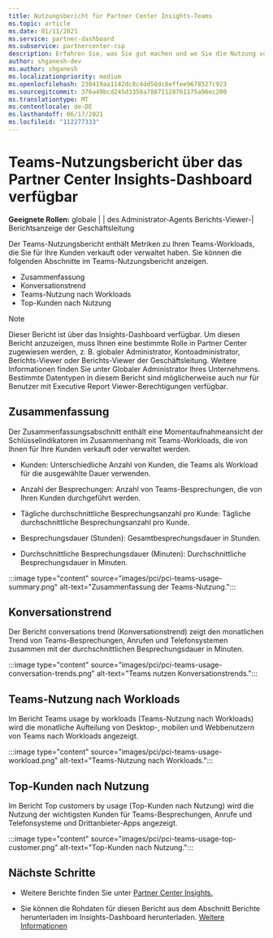 ```yaml
---
title: Nutzungsbericht für Partner Center Insights-Teams
ms.topic: article
ms.date: 01/11/2021
ms.service: partner-dashboard
ms.subservice: partnercenter-csp
description: Erfahren Sie, was Sie gut machen und wo Sie die Nutzung von Teams-Abonnements verbessern können, die Sie für Ihre Kunden verkaufen oder verwalten.
author: shganesh-dev
ms.author: shganesh
ms.localizationpriority: medium
ms.openlocfilehash: 230419aa1142dc8c4dd58dc8effee9678527c923
ms.sourcegitcommit: 376a49bcd245d3358a78871128761175a96ec200
ms.translationtype: MT
ms.contentlocale: de-DE
ms.lasthandoff: 06/17/2021
ms.locfileid: "112277333"
---
```

# <a name="teams-usage-report-available-from-the-partner-center-insights-dashboard"></a>Teams-Nutzungsbericht über das Partner Center Insights-Dashboard verfügbar

**Geeignete Rollen:** globale | | des Administrator-Agents Berichts-Viewer-| Berichtsanzeige der Geschäftsleitung

Der Teams-Nutzungsbericht enthält Metriken zu Ihren Teams-Workloads, die Sie für Ihre Kunden verkauft oder verwaltet haben. Sie können die folgenden Abschnitte im Teams-Nutzungsbericht anzeigen.

- Zusammenfassung
- Konversationstrend
- Teams-Nutzung nach Workloads
- Top-Kunden nach Nutzung

 > [!NOTE]
 > Dieser Bericht ist über das Insights-Dashboard verfügbar. Um diesen Bericht anzuzeigen, muss Ihnen eine bestimmte Rolle in Partner Center zugewiesen werden, z. B. globaler Administrator, Kontoadministrator, Berichts-Viewer oder Berichts-Viewer der Geschäftsleitung. Weitere Informationen finden Sie unter Globaler Administrator Ihres Unternehmens. Bestimmte Datentypen in diesem Bericht sind möglicherweise auch nur für Benutzer mit Executive Report Viewer-Berechtigungen verfügbar.

## <a name="summary"></a>Zusammenfassung

Der Zusammenfassungsabschnitt enthält eine Momentaufnahmeansicht der Schlüsselindikatoren im Zusammenhang mit Teams-Workloads, die von Ihnen für Ihre Kunden verkauft oder verwaltet werden.  

- Kunden: Unterschiedliche Anzahl von Kunden, die Teams als Workload für die ausgewählte Dauer verwenden.

- Anzahl der Besprechungen: Anzahl von Teams-Besprechungen, die von Ihren Kunden durchgeführt werden.

- Tägliche durchschnittliche Besprechungsanzahl pro Kunde: Tägliche durchschnittliche Besprechungsanzahl pro Kunde. 

- Besprechungsdauer (Stunden): Gesamtbesprechungsdauer in Stunden. 

- Durchschnittliche Besprechungsdauer (Minuten): Durchschnittliche Besprechungsdauer in Minuten. 

:::image type="content" source="images/pci/pci-teams-usage-summary.png" alt-text="Zusammenfassung der Teams-Nutzung.":::

## <a name="conversations-trend"></a>Konversationstrend

Der Bericht conversations trend (Konversationstrend) zeigt den monatlichen Trend von Teams-Besprechungen, Anrufen und Telefonsystemen zusammen mit der durchschnittlichen Besprechungsdauer in Minuten.

:::image type="content" source="images/pci/pci-teams-usage-conversation-trends.png" alt-text="Teams nutzen Konversationstrends.":::

## <a name="teams-usage-by-workloads"></a>Teams-Nutzung nach Workloads

Im Bericht Teams usage by workloads (Teams-Nutzung nach Workloads) wird die monatliche Aufteilung von Desktop-, mobilen und Webbenutzern von Teams nach Workloads angezeigt.

:::image type="content" source="images/pci/pci-teams-usage-workload.png" alt-text="Teams-Nutzung nach Workloads.":::

## <a name="top-customers-by-usage"></a>Top-Kunden nach Nutzung

Im Bericht Top customers by usage (Top-Kunden nach Nutzung) wird die Nutzung der wichtigsten Kunden für Teams-Besprechungen, Anrufe und Telefonsysteme und Drittanbieter-Apps angezeigt.

:::image type="content" source="images/pci/pci-teams-usage-top-customer.png" alt-text="Top-Kunden nach Nutzung.":::

## <a name="next-steps"></a>Nächste Schritte

- Weitere Berichte finden Sie unter [Partner Center Insights.](partner-center-insights.md)

- Sie können die Rohdaten für diesen Bericht aus dem Abschnitt Berichte herunterladen im Insights-Dashboard herunterladen. [Weitere Informationen](pci-download-reports.md) 

